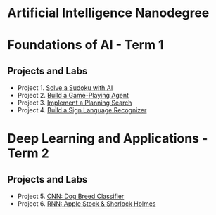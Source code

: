 # Artificial Intelligence Nanodegree

# Foundations of AI - Term 1
## Projects and Labs

* Project 1. [Solve a Sudoku with AI](1_foundations/1_sudoku/)
* Project 2. [Build a Game-Playing Agent](1_foundations/2_isolation/)
* Project 3. [Implement a Planning Search](1_foundations/3_planning/)
* Project 4. [Build a Sign Language Recognizer](1_foundations/4_recognizer/)

# Deep Learning and Applications - Term 2
## Projects and Labs

* Project 5. [CNN: Dog Breed Classifier](2_deep_learning/1_dog_breed_classifier/)
* Project 6.  [RNN: Apple Stock & Sherlock Holmes](2_deep_learning/2_rnn_stock_sherlock/)
